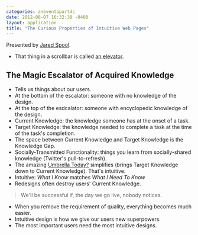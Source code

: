 ```yaml
---
categories: aneventapartdc
date: 2012-08-07 16:32:38 -0400
layout: application
title: "The Curious Properties of Intuitive Web Pages"
---
```


Presented by [Jared Spool](http://www.uie.com/).

- That thing in a scrollbar is called [an elevator](http://www.usabilityfirst.com/glossary/scroll-elevator/).

## The Magic Escalator of Acquired Knowledge ##

- Tells us things about our users.
- At the bottom of the escalator: someone with no knowledge of the design.
- At the top of the esdcalator: someone with encyclopedic knowledge of the design.
- Current Knowledge: the knowledge someone has at the onset of a task.
- Target Knowledge: the knowledge needed to complete a task at the time of the task's completion.
- The space between Current Knowledge and Target Knowledge is the Knowledge Gap.
- Socially-Transmitted Functionality: things you learn from socially-shared knowledge (Twitter's pull-to-refresh).
- The amazing [Umbrella Today?](http://umbrellatoday.com/) simplifies (brings Target Knowledge down to Current Knowledge). That's intuitive.
- Intuitive: _What I Know_ matches _What I Need To Know_
- Redesigns often destroy users' Current Knowledge.

> We'll be successful if, the day we go live, nobody notices.

- When you remove the requirement of quality, everything becomes much easier.
- Intuitive design is how we give our users new superpowers.
- The most important users need the most intuitive designs.